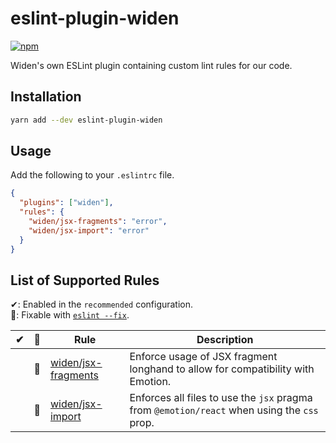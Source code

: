 # eslint-plugin-widen

[![npm](https://img.shields.io/npm/v/eslint-plugin-widen)](https://www.npmjs.com/package/eslint-plugin-widen)

Widen's own ESLint plugin containing custom lint rules for our code.

## Installation

```sh
yarn add --dev eslint-plugin-widen
```

## Usage

Add the following to your `.eslintrc` file.

```json
{
  "plugins": ["widen"],
  "rules": {
    "widen/jsx-fragments": "error",
    "widen/jsx-import": "error"
  }
}
```

## List of Supported Rules

✔: Enabled in the `recommended` configuration.\
🔧: Fixable with [`eslint --fix`](https://eslint.org/docs/user-guide/command-line-interface#fixing-problems).

|  ✔  | 🔧  | Rule                                         | Description                                                                                 |
| :-: | :-: | -------------------------------------------- | ------------------------------------------------------------------------------------------- |
|     | 🔧  | [widen/jsx-fragments](docs/jsx-fragments.md) | Enforce usage of JSX fragment longhand to allow for compatibility with Emotion.             |
|     | 🔧  | [widen/jsx-import](docs/jsx-import.md)       | Enforces all files to use the `jsx` pragma from `@emotion/react` when using the `css` prop. |
